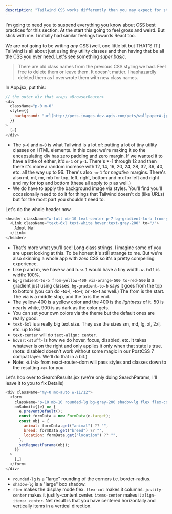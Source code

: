 ```yaml
---
description: "Tailwind CSS works differently than you may expect for styling your page.   starts to dig into it with you."
---
```


I'm going to need you to suspend everything you know about CSS best practices for this section. At the start this going to feel gross and weird. But stick with me. I initially had similar feelings towards React too.

We are not going to be writing _any_ CSS (well, one little bit but THAT'S IT.) Tailwind is all about just using tiny utility classes and then having that be all the CSS you ever need. Let's see something _super basic_.

> There are old class names from the previous CSS styling we had. Feel free to delete them or leave them. It doesn't matter. I haphazardly deleted them as I overwrote them with new class names.

In App.jsx, put this:

```javascript
// the outer div that wraps <BrowserRouter>
<div
  className="p-0 m-0"
  style={{
    background: "url(http://pets-images.dev-apis.com/pets/wallpaperA.jpg)",
  }}
>
  […]
</div>
```

- The `p-0` and `m-0` is what Tailwind is a lot of: putting a lot of tiny utility classes on HTML elements. In this case: we're making it so the encapsulating div has zero padding and zero margin. If we wanted it to have a little of either, it'd `m-1` or `p-1`. There's \*-1 through 12 and then there it's more a random increase with 12, 14, 16, 20, 24, 28, 32, 36, 40, etc. all the way up to 96. There's also `-m-1` for _negative_ margins. There's also mt, ml, mr, mb for top, left, right, bottom and mx for left and right and my for top and bottom (these all apply to p as well.)
- We do have to apply the background image via styles. You'll find you'll occasionally need to do it for things that Tailwind doesn't do (like URLs) but for the most part you shouldn't need to.

Let's do the whole header now.

```javascript
<header className="w-full mb-10 text-center p-7 bg-gradient-to-b from-yellow-400 via-orange-500 to-red-500">
  <Link className="text-6xl text-white hover:text-gray-200" to="/">
    Adopt Me!
  </Link>
</header>
```

- That's more what you'll see! Long class strings. I imagine some of you are upset looking at this. To be honest it's still strange to me. But we're also skinning a whole app with _zero_ CSS so it's a pretty compelling experience.
- Like p and m, we have w and h. `w-1` would have a tiny width. `w-full` is width: 100%.
- `bg-gradient-to-b from-yellow-400 via-orange-500 to-red-500` is a gradient just using classes. `bg-gradient-to-b` says it goes from the top to bottom (you can do -to-l, -to-r, or -to-t as well.) The from is the start. The via is a middle stop, and the to is the end.
- The yellow-400 is a yellow color and the 400 is the _lightness_ of it. 50 is nearly white, 900 is as dark as the color gets.
- You can set your own colors via the theme but the default ones are really good.
- `text-6xl` is a really big text size. They use the sizes sm, md, lg, xl, 2xl, etc. up to 9xl.
- `text-center` will do `text-align: center`.
- `hover:<stuff>` is how we do hover, focus, disabled, etc. It takes whatever is on the right and only applies it only when that state is true. (note: disabled doesn't work without some magic in our PostCSS 7 compat layer. We'll do that in a bit.)
- Note: `<Link>` from react-router-dom will pass styles and classes down to the resulting `<a>` for you.

Let's hop over to SearchResults.jsx (we're only doing SearchParams, I'll leave it to you to fix Details)

```javascript
<div className="my-0 mx-auto w-11/12">
  <form
    className="p-10 mb-10 rounded-lg bg-gray-200 shadow-lg flex flex-col justify-center items-center"
    onSubmit={(e) => {
      e.preventDefault();
      const formData = new FormData(e.target);
      const obj = {
        animal: formData.get("animal") ?? "",
        breed: formData.get("breed") ?? "",
        location: formData.get("location") ?? "",
      };
      setRequestParams(obj);
    }}
  >
    […]
  </form>
</div>
```

- `rounded-lg` is a "large" rounding of the corners i.e. border-radius.
- `shadow-lg` is a "large" box shadow.
- `flex` makes the display mode flex. `flex-col` makes it columns. `justify-center` makes it justify-content center. `items-center` makes it `align-items: center`. Net result is that you have centered horizontally and vertically items in a vertical direction.

